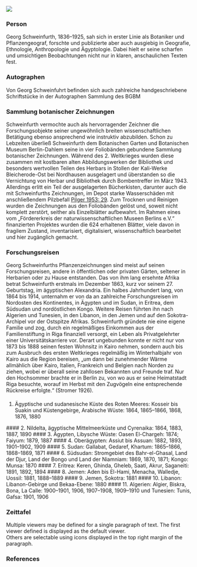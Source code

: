 <a href="https://juncture-digital.org"><img src="https://juncture-digital.org/images/ve-button.png"></a>

<param ve-config 
       title="Georg August Schweinfurth"
       author="BGBM team"
       banner="https://pictures.bgbm.org/iiif/2/B!SZ!00!00!34!B_SZ_0000345.jpg/full/full/0/default.jpg" 
       layout="vertical">

<!-- Entities discussed throughout the essay are typically defined before the essay text and
     are thus available in all text.  Entity identifiers (QIDs) can be found in either
     Wikipedia or Wikidata (https://www.wikidata.org)> -->
<param ve-entity eid="Q63126"> <!-- Georg Schweinfurth -->
<param ve-entity eid="Q163255"> <!-- Botanischen Garten und Botanischen Museum Berlin-Dahlem -->
<param ve-entity eid="Q2860218"> <!-- Socotra Archipelago -->
<param ve-entity eid="Q15"> <!-- Afrika -->
<param title="Georg Schweinfurth" eid="Q63126" aliases="Schweinfurth">
 
### Person

Georg Schweinfurth, 1836–1925, sah sich in erster Linie als Botaniker und Pflanzengeograf, forschte und publizierte aber auch ausgiebig in Geografie, Ethnologie, Anthropologie und Ägyptologie. Dabei hielt er seine scharfen und umsichtigen Beobachtungen nicht nur in klaren, anschaulichen Texten fest.
<param ve-image 
       label="Georg Schweinfurth" 
       description="Georg August Schweinfurth (1836-1925) From: H.F. Helmolt (ed.): History of the World. New York, 1901." 
       license="public domain" 
       fit="contain"
       url="https://upload.wikimedia.org/wikipedia/commons/6/69/Georgschweinfurth.jpg">
       
### Autographen

Von Georg Schweinfuhrt befinden sich auch zahlreiche handgeschriebene Schriftstücke in der Autographen Sammlung des BGBM
<param ve-iframe src="https://projectmirador.org/embed/?iiif-content=https://iiif.bgbm.org/manifests/autographen/813-collection.json">

### Sammlung botanischer Zeichnungen

Schweinfurth vermochte auch als hervorragender Zeichner die Forschungsobjekte seiner ungewöhnlich breiten wissenschaftlichen Betätigung ebenso ansprechend wie instruktiv abzubilden. Schon zu Lebzeiten überließ Schweinfurth dem Botanischen Garten und Botanischen Museum Berlin-Dahlem seine in vier Foliobänden gebundene Sammlung botanischer Zeichnungen. Während des 2. Weltkrieges wurden diese zusammen mit kostbaren alten Abbildungswerken der Bibliothek und besonders wertvollen Teilen des Herbars in Stollen der Kali-Werke Bleicherode-Ost bei Nordhausen ausgelagert und überstanden so die Vernichtung von Herbar und Bibliothek durch Bombentreffer im März 1943. Allerdings erlitt ein Teil der ausgelagerten Bücherkisten, darunter auch die mit Schweinfurths Zeichnungen, im Depot starke Wasserschäden mit anschließendem Pilzbefall [Pilger 1953: 29](https://www.bgbm.org/sites/default/files/documents/3995179.pdf). Zum Trocknen und Reinigen wurden die Zeichnungen aus den Foliobänden gelöst und, soweit nicht komplett zerstört, seither als Einzelblätter aufbewahrt.
Im Rahmen eines vom „Fördererkreis der naturwissenschaftlichen Museen Berlins e.V.“ finanzierten Projektes wurden die 624 erhaltenen Blätter, viele davon in fragilem Zustand, inventarisiert, digitalisiert, wissenschaftlich bearbeitet und hier zugänglich gemacht.
<param ve-iframe src="https://projectmirador.org/embed/?iiif-content=https://iiif.bgbm.org/manifests/personen/schweinfurth-collection/v2/Schweinfurth-all.json">

### Forschungsreisen

Georg Schweinfurths Pflanzenzeichnungen sind meist auf seinen Forschungsreisen, andere in öffentlichen oder privaten Gärten, seltener in Herbarien oder zu Hause entstanden. Das von ihm lang ersehnte Afrika betrat Schweinfurth erstmals im Dezember 1863, kurz vor seinem 27. Geburtstag, im ägyptischen Alexandria. Ein halbes Jahrhundert lang, von 1864 bis 1914, unternahm er von da an zahlreiche Forschungsreisen im Nordosten des Kontinentes, in Ägypten und im Sudan, in Eritrea, dem Südsudan und nordöstlichen Kongo. Weitere Reisen führten ihn nach Algerien und Tunesien, in den Libanon, in den Jemen und auf den Sokotra-Archipel vor der Ostspitze Afrikas. Schweinfurth gründete nie eine eigene Familie und zog, durch ein regelmäßiges Einkommen aus der Familienstiftung in Riga finanziell versorgt, ein Leben als Privatgelehrter einer Universitätskarriere vor. Derart ungebunden konnte er nicht nur von 1873 bis 1888 seinen festen Wohnsitz in Kairo nehmen, sondern auch bis zum Ausbruch des ersten Weltkrieges regelmäßig im Winterhalbjahr von Kairo aus die Region bereisen, „um dann bei zunehmender Wärme allmählich über Kairo, Italien, Frankreich und Belgien nach Norden zu ziehen, wobei er überall seine zahllosen Bekannten und Freunde traf. Nur den Hochsommer brachte er in Berlin zu, von wo aus er seine Heimatstadt Riga besuchte, worauf im Herbst mit den Zugvögeln eine entsprechende Rückreise erfolgte.“ (Stromer 1926).
<param ve-map title="Highlights of Schweinfurth's research trips" center="24.0982, 19.0513" zoom="4">
<param ve-map geojson active title="Highlights of Schweinfurth's research trips" url="/geojson/map.json">

####
1. 	Ägyptische und sudanesische Küste des Roten Meeres: Kosseir bis Suakin und Küstengebirge, Arabische Wüste: 1864, 1865–1866, 1868, 1876, 1880   
<param ve-map title="Ägyptische und sudanesische Küste des Roten Meeres" center="26.4381, 33.8436" zoom="6">
<param ve-map geojson active title="Ägyptische und sudanesische Küste des Roten Meeres" url="map1.json">
####
2. 	Nildelta, ägyptische Mittelmeerküste und Cyrenaika: 1864, 1883, 1887, 1890   
<param ve-map title="Ägyptische Mittelmeerküste" center="30.9419, 29.6403" zoom="6">
<param ve-map geojson active title="Ägyptische Mittelmeerküste" url="map2.json">
####
3. 	Ägypten, Libysche Wüste: Oasen El-Chargeh: 1874; Faiyum: 1879, 1887   
<param ve-map title="Libysche Wüste"  center="27.7439, 30.7464" zoom="6">
<param ve-map geojson active title="Libysche Wüste" url="map3.json">
####
4. 	Oberägypten: Assiut bis Assuan: 1882, 1893, 1901–1902, 1909   
<param ve-map title="Assiut bis Assuan" center="25.9631, 32.4636" zoom="6">
<param ve-map geojson active title="Assiut bis Assuan" url="map4.json">
####
5. 	Sudan: Gallabat, Gedaref, Khartum: 1865–1866, 1868–1869, 1871   
<param ve-map title="Sudan" center="14.7789, 34.6729" zoom="6">
<param ve-map geojson active title="Sudan" url="map5.json">
####
6. 	Südsudan: Stromgebiet des Bahr-el-Ghasal, Land der Djur, Land der Bongo und Land der Niamniam: 1869, 1870, 1871; Kongo: Munsa: 1870   
####
7. 	Eritrea: Keren, Ghinda, Gheleb, Saati, Akrur, Saganeiti: 1891, 1892, 1894   
####
8. 	Jemen: Aden bis El-Hami, Menacha, Walledje, Uossil: 1881, 1888–1889   
####
9. 	Jemen, Sokotra: 1881   
####
10.    Libanon: Libanon-Gebirge und Bekaa-Ebene: 1880   
####
11.    Algerien: Algier, Biskra, Bona, La Calle: 1900–1901, 1906, 1907–1908, 1909–1910 und Tunesien: Tunis, Gafsa: 1901, 1906   


### Zeittafel

Multiple viewers may be defined for a single paragraph of text.  The first viewer defined is displayed as the default viewer.  
Others are selectable using icons displayed in the top right margin of the paragraph.
<param ve-knightlab-timeline source="1Lk_5JZWWkWkZPitKTsEk0kDqVri-L3TGY2Yr4-0sobQ">

### References

[^1]: [Wikipedia: Georg August Schweinfurth](https://www.wikidata.org/wiki/Q63126)
